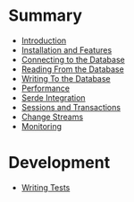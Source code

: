 # Summary

- [Introduction](README.md)
- [Installation and Features](installation_features.md)
- [Connecting to the Database](connecting.md)
- [Reading From the Database]()
- [Writing To the Database]()
- [Performance]()
- [Serde Integration]()
- [Sessions and Transactions]()
- [Change Streams]()
- [Monitoring]()

# Development

- [Writing Tests]()